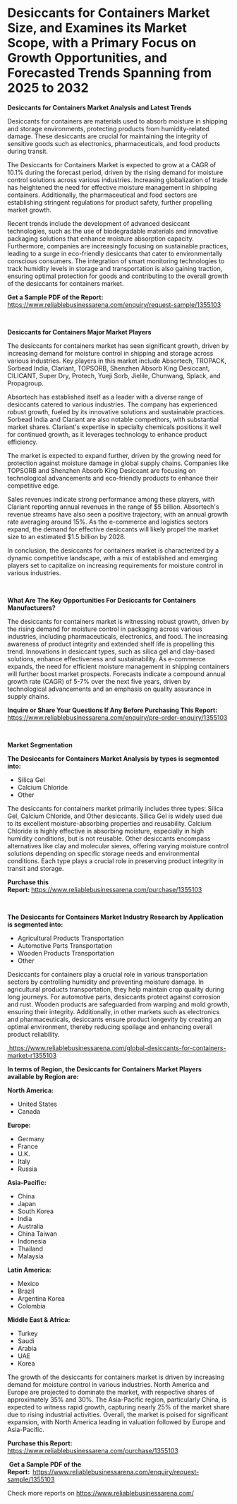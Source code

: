 <p><h1>Desiccants for Containers Market Size, and Examines its Market Scope, with a Primary Focus on Growth Opportunities, and Forecasted Trends Spanning from 2025 to 2032</h1></p><p><strong>Desiccants for Containers Market Analysis and Latest Trends</strong></p>
<p><p>Desiccants for containers are materials used to absorb moisture in shipping and storage environments, protecting products from humidity-related damage. These desiccants are crucial for maintaining the integrity of sensitive goods such as electronics, pharmaceuticals, and food products during transit. </p><p>The Desiccants for Containers Market is expected to grow at a CAGR of 10.1% during the forecast period, driven by the rising demand for moisture control solutions across various industries. Increasing globalization of trade has heightened the need for effective moisture management in shipping containers. Additionally, the pharmaceutical and food sectors are establishing stringent regulations for product safety, further propelling market growth. </p><p>Recent trends include the development of advanced desiccant technologies, such as the use of biodegradable materials and innovative packaging solutions that enhance moisture absorption capacity. Furthermore, companies are increasingly focusing on sustainable practices, leading to a surge in eco-friendly desiccants that cater to environmentally conscious consumers. The integration of smart monitoring technologies to track humidity levels in storage and transportation is also gaining traction, ensuring optimal protection for goods and contributing to the overall growth of the desiccants for containers market.</p></p>
<p><strong>Get a Sample PDF of the Report:&nbsp;</strong> <a href="https://www.reliablebusinessarena.com/enquiry/request-sample/1355103?utm_campaign=2938&utm_medium=2&utm_source=Github&utm_content=ia&utm_term=03042025&utm_id=desiccants-for-containers">https://www.reliablebusinessarena.com/enquiry/request-sample/1355103</a></p>
<p>&nbsp;</p>
<p><strong>Desiccants for Containers Major Market Players</strong></p>
<p><p>The desiccants for containers market has seen significant growth, driven by increasing demand for moisture control in shipping and storage across various industries. Key players in this market include Absortech, TROPACK, Sorbead India, Clariant, TOPSORB, Shenzhen Absorb King Desiccant, CILICANT, Super Dry, Protech, Yueji Sorb, Jielile, Chunwang, Splack, and Propagroup.</p><p>Absortech has established itself as a leader with a diverse range of desiccants catered to various industries. The company has experienced robust growth, fueled by its innovative solutions and sustainable practices. Sorbead India and Clariant are also notable competitors, with substantial market shares. Clariant's expertise in specialty chemicals positions it well for continued growth, as it leverages technology to enhance product efficiency.</p><p>The market is expected to expand further, driven by the growing need for protection against moisture damage in global supply chains. Companies like TOPSORB and Shenzhen Absorb King Desiccant are focusing on technological advancements and eco-friendly products to enhance their competitive edge.</p><p>Sales revenues indicate strong performance among these players, with Clariant reporting annual revenues in the range of $5 billion. Absortech's revenue streams have also seen a positive trajectory, with an annual growth rate averaging around 15%. As the e-commerce and logistics sectors expand, the demand for effective desiccants will likely propel the market size to an estimated $1.5 billion by 2028. </p><p>In conclusion, the desiccants for containers market is characterized by a dynamic competitive landscape, with a mix of established and emerging players set to capitalize on increasing requirements for moisture control in various industries.</p></p>
<p>&nbsp;</p>
<p><strong>What Are The Key Opportunities For Desiccants for Containers Manufacturers?</strong></p>
<p><p>The desiccants for containers market is witnessing robust growth, driven by the rising demand for moisture control in packaging across various industries, including pharmaceuticals, electronics, and food. The increasing awareness of product integrity and extended shelf life is propelling this trend. Innovations in desiccant types, such as silica gel and clay-based solutions, enhance effectiveness and sustainability. As e-commerce expands, the need for efficient moisture management in shipping containers will further boost market prospects. Forecasts indicate a compound annual growth rate (CAGR) of 5-7% over the next five years, driven by technological advancements and an emphasis on quality assurance in supply chains.</p></p>
<p><strong>Inquire or Share Your Questions If Any Before Purchasing This Report:</strong> <a href="https://www.reliablebusinessarena.com/enquiry/pre-order-enquiry/1355103?utm_campaign=2938&utm_medium=2&utm_source=Github&utm_content=ia&utm_term=03042025&utm_id=desiccants-for-containers">https://www.reliablebusinessarena.com/enquiry/pre-order-enquiry/1355103</a></p>
<p>&nbsp;</p>
<p><strong>Market Segmentation</strong></p>
<p><strong>The Desiccants for Containers Market Analysis by types is segmented into:</strong></p>
<p><ul><li>Silica Gel</li><li>Calcium Chloride</li><li>Other</li></ul></p>
<p><p>The desiccants for containers market primarily includes three types: Silica Gel, Calcium Chloride, and Other desiccants. Silica Gel is widely used due to its excellent moisture-absorbing properties and reusability. Calcium Chloride is highly effective in absorbing moisture, especially in high humidity conditions, but is not reusable. Other desiccants encompass alternatives like clay and molecular sieves, offering varying moisture control solutions depending on specific storage needs and environmental conditions. Each type plays a crucial role in preserving product integrity in transit and storage.</p></p>
<p><strong>Purchase this Report:&nbsp;</strong><a href="https://www.reliablebusinessarena.com/purchase/1355103?utm_campaign=2938&utm_medium=2&utm_source=Github&utm_content=ia&utm_term=03042025&utm_id=desiccants-for-containers">https://www.reliablebusinessarena.com/purchase/1355103</a></p>
<p>&nbsp;</p>
<p><strong>The Desiccants for Containers Market Industry Research by Application is segmented into:</strong></p>
<p><ul><li>Agricultural Products Transportation</li><li>Automotive Parts Transportation</li><li>Wooden Products Transportation</li><li>Other</li></ul></p>
<p><p>Desiccants for containers play a crucial role in various transportation sectors by controlling humidity and preventing moisture damage. In agricultural products transportation, they help maintain crop quality during long journeys. For automotive parts, desiccants protect against corrosion and rust. Wooden products are safeguarded from warping and mold growth, ensuring their integrity. Additionally, in other markets such as electronics and pharmaceuticals, desiccants ensure product longevity by creating an optimal environment, thereby reducing spoilage and enhancing overall product reliability.</p></p>
<p><a href="https://www.reliablebusinessarena.com/global-desiccants-for-containers-market-r1355103?utm_campaign=2938&utm_medium=2&utm_source=Github&utm_content=ia&utm_term=03042025&utm_id=desiccants-for-containers">&nbsp;https://www.reliablebusinessarena.com/global-desiccants-for-containers-market-r1355103</a></p>
<p><strong>In terms of Region, the Desiccants for Containers Market Players available by Region are:</strong></p>
<p>
    <p> <strong> North America: </strong>
        <ul>
            <li>United States</li>
            <li>Canada</li>
        </ul>
        </p> 
    <p> <strong> Europe: </strong>
        <ul>
            <li>Germany</li>
            <li>France</li>
            <li>U.K.</li>
            <li>Italy</li>
            <li>Russia</li>
        </ul>
        </p> 
    <p> <strong> Asia-Pacific: </strong>
        <ul>
            <li>China</li>
            <li>Japan</li>
            <li>South Korea</li>
            <li>India</li>
            <li>Australia</li>
            <li>China Taiwan</li>
            <li>Indonesia</li>
            <li>Thailand</li>
            <li>Malaysia</li>
        </ul>
        </p> 
    <p> <strong> Latin America: </strong>
        <ul>
            <li>Mexico</li>
            <li>Brazil</li>
            <li>Argentina Korea</li>
            <li>Colombia</li>
        </ul>
        </p> 
    <p> <strong> Middle East & Africa: </strong>
        <ul>
            <li>Turkey</li>
            <li>Saudi</li>
            <li>Arabia</li>
            <li>UAE</li>
            <li>Korea</li>
        </ul>
    </p>
    </p>
<p><p>The growth of the desiccants for containers market is driven by increasing demand for moisture control in various industries. North America and Europe are projected to dominate the market, with respective shares of approximately 35% and 30%. The Asia-Pacific region, particularly China, is expected to witness rapid growth, capturing nearly 25% of the market share due to rising industrial activities. Overall, the market is poised for significant expansion, with North America leading in valuation followed by Europe and Asia-Pacific.</p></p>
<p><strong>Purchase this Report: </strong><a href="https://www.reliablebusinessarena.com/purchase/1355103?utm_campaign=2938&utm_medium=2&utm_source=Github&utm_content=ia&utm_term=03042025&utm_id=desiccants-for-containers">https://www.reliablebusinessarena.com/purchase/1355103</a></p>
<p>&nbsp;<strong>Get a Sample PDF of the Report:&nbsp;&nbsp;</strong><a href="https://www.reliablebusinessarena.com/enquiry/request-sample/1355103?utm_campaign=2938&utm_medium=2&utm_source=Github&utm_content=ia&utm_term=03042025&utm_id=desiccants-for-containers">https://www.reliablebusinessarena.com/enquiry/request-sample/1355103</a></p>
<p><strong></strong></p>
<p>Check more reports on <a href="https://www.reliablebusinessarena.com/?utm_campaign=2938&utm_medium=2&utm_source=Github&utm_content=ia&utm_term=03042025&utm_id=desiccants-for-containers">https://www.reliablebusinessarena.com/</a></p>